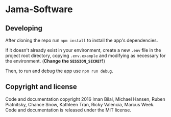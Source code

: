 # Jama-Software

## Developing

After cloning the repo run `npm install` to install the app's dependencies.

If it doesn't already exist in your environment, create a new `.env` file in
the project root directory, copying `.env.example` and modifying as necessary
for the environment. (**Change the `SESSION_SECRET`!**)

Then, to run and debug the app use `npm run debug`.

## Copyright and license

Code and documentation copyright 2016 Iman Bilal, Michael Hansen, Ruben Piatnitsky, Chance Snow,
Kathleen Tran, Ricky Valencia, Marcus Week. Code and documentation is released under the MIT license.
